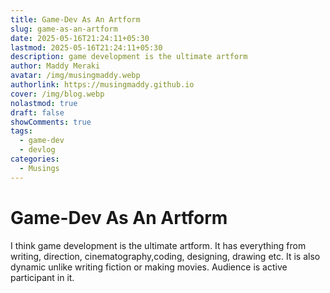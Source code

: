 ```yaml
---
title: Game-Dev As An Artform
slug: game-as-an-artform
date: 2025-05-16T21:24:11+05:30
lastmod: 2025-05-16T21:24:11+05:30
description: game development is the ultimate artform
author: Maddy Meraki
avatar: /img/musingmaddy.webp
authorlink: https://musingmaddy.github.io
cover: /img/blog.webp
nolastmod: true
draft: false
showComments: true
tags:
  - game-dev
  - devlog
categories:
  - Musings
---
```

# Game-Dev As An Artform

I think game development is the ultimate artform. It has everything from writing, direction, cinematography,coding, designing, drawing etc. It is also dynamic unlike writing fiction or making movies. Audience is active participant in it.